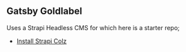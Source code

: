 ## Gatsby Goldlabel

Uses a Strapi Headless CMS for which here is a starter repo;

- [Install Strapi Colz](https://github.com/listingslab-goldlabel/strapi-colz)
